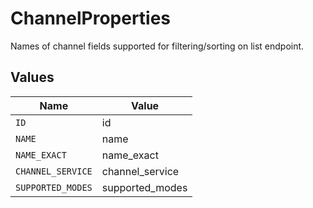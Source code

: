 # ChannelProperties

Names of channel fields supported for filtering/sorting on list endpoint.


## Values

| Name              | Value             |
| ----------------- | ----------------- |
| `ID`              | id                |
| `NAME`            | name              |
| `NAME_EXACT`      | name_exact        |
| `CHANNEL_SERVICE` | channel_service   |
| `SUPPORTED_MODES` | supported_modes   |